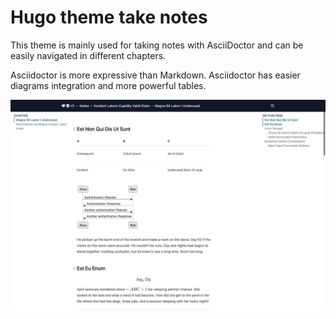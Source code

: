 # Hugo theme take notes

This theme is mainly used for taking notes with AsciiDoctor and can be easily navigated in different chapters.

Asciidoctor is more expressive than Markdown. Asciidoctor has easier diagrams integration and more powerful tables.

![](https://github.com/shichaoxia/hugo-theme-take-notes/blob/main/images/screenshot.jpg)